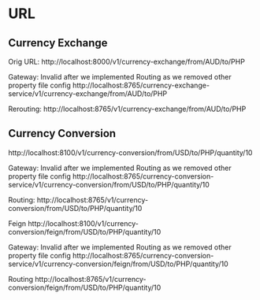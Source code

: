 # URL

## Currency Exchange
Orig URL:
http://localhost:8000/v1/currency-exchange/from/AUD/to/PHP

Gateway:
Invalid after we implemented Routing as we removed other property file config
http://localhost:8765/currency-exchange-service/v1/currency-exchange/from/AUD/to/PHP

Rerouting:
http://localhost:8765/v1/currency-exchange/from/AUD/to/PHP

## Currency Conversion
http://localhost:8100/v1/currency-conversion/from/USD/to/PHP/quantity/10

Gateway: 
Invalid after we implemented Routing as we removed other property file config
http://localhost:8765/currency-conversion-service/v1/currency-conversion/from/USD/to/PHP/quantity/10

Routing:
http://localhost:8765/v1/currency-conversion/from/USD/to/PHP/quantity/10

Feign
http://localhost:8100/v1/currency-conversion/feign/from/USD/to/PHP/quantity/10

Gateway:
Invalid after we implemented Routing as we removed other property file config
http://localhost:8765/currency-conversion-service/v1/currency-conversion/feign/from/USD/to/PHP/quantity/10

Routing
http://localhost:8765/v1/currency-conversion/feign/from/USD/to/PHP/quantity/10

